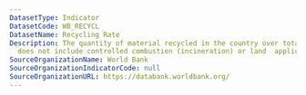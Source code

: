 ```yaml
---
DatasetType: Indicator
DatasetCode: WB_RECYCL
DatasetName: Recycling Rate
Description: The quantity of material recycled in the country over total waste generated  (recycling
  does not include controlled combustion (incineration) or land  application).
SourceOrganizationName: World Bank
SourceOrganizationIndicatorCode: null
SourceOrganizationURL: https://databank.worldbank.org/
---
```



